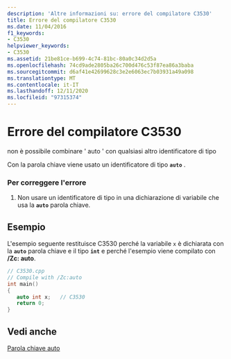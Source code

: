 ```yaml
---
description: 'Altre informazioni su: errore del compilatore C3530'
title: Errore del compilatore C3530
ms.date: 11/04/2016
f1_keywords:
- C3530
helpviewer_keywords:
- C3530
ms.assetid: 21be81ce-b699-4c74-81bc-80a0c34d2d5a
ms.openlocfilehash: 74cd9ade2805ba26c700d476c53f87ea86a3baba
ms.sourcegitcommit: d6af41e42699628c3e2e6063ec7b03931a49a098
ms.translationtype: MT
ms.contentlocale: it-IT
ms.lasthandoff: 12/11/2020
ms.locfileid: "97315374"
---
```

# <a name="compiler-error-c3530"></a>Errore del compilatore C3530

non è possibile combinare ' auto ' con qualsiasi altro identificatore di tipo

Con la parola chiave viene usato un identificatore di tipo **`auto`** .

### <a name="to-correct-this-error"></a>Per correggere l'errore

1. Non usare un identificatore di tipo in una dichiarazione di variabile che usa la **`auto`** parola chiave.

## <a name="example"></a>Esempio

L'esempio seguente restituisce C3530 perché la variabile `x` è dichiarata con la **`auto`** parola chiave e il tipo **`int`** e perché l'esempio viene compilato con **/Zc: auto**.

```cpp
// C3530.cpp
// Compile with /Zc:auto
int main()
{
   auto int x;   // C3530
   return 0;
}
```

## <a name="see-also"></a>Vedi anche

[Parola chiave auto](../../cpp/auto-cpp.md)
